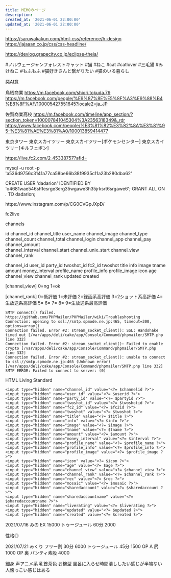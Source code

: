 ```yaml
---
title: MEMOのページ
description: 
created_at: '2021-06-01 22:00:00'
updated_at: '2021-06-01 22:00:00'
---
```


https://saruwakakun.com/html-css/reference/h-design
https://jajaaan.co.jp/css/css-headline/

https://devlog.grapecity.co.jp/eclipse-theia/

#ノルウェージャンフォレストキャット #猫 #ねこ #cat #catlover #三毛猫 #みけねこ #もふもふ #猫好きさんと繋がりたい #猫のいる暮らし

惡AI意


鳥栖商業
https://m.facebook.com/shiori.tokuda.79
https://m.facebook.com/people/%E9%87%8E%E5%8F%A3%E9%88%B4%E8%8F%AF/100005427551645?locale2=ja_JP


佐賀商業高校
https://m.facebook.com/timeline/app_section/?section_token=100007841045304%3A2356318349&_rdr
https://www.facebook.com/people/%E3%81%82%E3%82%8A%E3%81%95-%E3%81%AE%E3%81%A0/100013859414477


東京タワー
東京スカイツリー
東京スカイツリー[ポケモンセンター]
東京スカイツリー[キルフェボン]


https://live.fc2.com/2_45338757?afid=

mysql -u root -p 'a536d9756c3141a77ca58be66b38f9935c11a23b280dba62'
	
CREATE USER 'dadarion' IDENTIFIED BY 'o4681wae546sh1esrge3erg35wgawe3h35jrksrt6srgawe6';
GRANT ALL ON *.* TO dadarion;


<div>
https://www.instagram.com/p/CG0CVGpJXpD/
</div>


fc2live

channels


id
channel_id
channel_title
user_name
channel_image
channel_type
channel_count
channel_total
channel_login
channel_app
channel_pay
channel_amount	
channel_interval
channel_start
channel_unix_start
channel_view
channel_rank



channel_id
user_id
party_id
twoshot_id
fc2_id
twoshot
title
info
image
tname
amount
money_interval
profile_name
profile_info
profile_image
icon
age
channel_view
channel_rank
updated
created


[channel_view]
0=ng
1=ok

[channel_rank]
0=低評価
1=未評価
2=録画系高評価
3=2ショット系高評価
4=生放送系高評価
5=
6=
7=
8=
9=生放送系最高評価



```
SMTP connect() failed. https://github.com/PHPMailer/PHPMailer/wiki/Troubleshooting
Connection: opening to ssl://smtp.spmode.ne.jp:465, timeout=300, options=array()
Connection failed. Error #2: stream_socket_client(): SSL: Handshake timed out [/var/apps/deli/cake/app/Console/Command/phpmailer/SMTP.php line 332]
Connection failed. Error #2: stream_socket_client(): Failed to enable crypto [/var/apps/deli/cake/app/Console/Command/phpmailer/SMTP.php line 332]
Connection failed. Error #2: stream_socket_client(): unable to connect to ssl://smtp.spmode.ne.jp:465 (Unknown error) [/var/apps/deli/cake/app/Console/Command/phpmailer/SMTP.php line 332]
SMTP ERROR: Failed to connect to server: (0)
```


HTML Living Standard



```
<input type="hidden" name="channel_id" value="<?= $channelid ?>">
<input type="hidden" name="user_id" value="<?= $userid ?>">
<input type="hidden" name="party_id" value="<?= $partyid ?>">
<input type="hidden" name="twoshot_id" value="<?= $twoshotid ?>">
<input type="hidden" name="fc2_id" value="<?= $fc2id ?>">
<input type="hidden" name="twoshot" value="<?= $twoshot ?>">
<input type="hidden" name="title" value="<?= $title ?>">
<input type="hidden" name="info" value="<?= $info ?>">
<input type="hidden" name="image" value="<?= $image ?>">
<input type="hidden" name="tname" value="<?= $tname ?>">
<input type="hidden" name="amount" value="<?= $amount ?>">
<input type="hidden" name="money_interval" value="<?= $interval ?>">
<input type="hidden" name="profile_name" value="<?= $profile_name ?>">
<input type="hidden" name="profile_info" value="<?= $profile_info ?>">
<input type="hidden" name="profile_image" value="<?= $profile_image ?>">
<input type="hidden" name="icon" value="<?= $icon ?>">
<input type="hidden" name="age" value="<?= $age ?>">
<input type="hidden" name="channel_view" value="<?= $channel_view ?>">
<input type="hidden" name="channel_rank" value="<?= $channel_rank ?>">
<input type="hidden" name="rec" value="<?= $rec ?>">
<input type="hidden" name="mosaic" value="<?= $mosaic ?>">
<input type="hidden" name="sharedaccount" value="<?= $sharedaccount ?>">
<input type="hidden" name="sharedaccountname" value="<?= $sharedaccountname ?>">
<input type="hidden" name="liverating" value="<?= $liverating ?>">
<input type="hidden" name="updated" value="<?= $updated ?>">
<input type="hidden" name="created" value="<?= $created ?>">
```



2021/07/16
みの
EX 15000
トゥージュール 60分 2000

性格◎


2021/07/21
みくり
フリー割 30分 6000
トゥージュール 45分 1500
OP A 尻 1000
OP 裏 パンティ素股 4000

細身
声アニメ系
乳首茶色
お椀型
風呂に入らせ時間潰ししたい感じが半端ない
人懐っこい感じはある